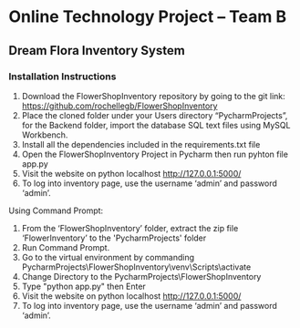 #   Online Technology Project – Team B
##  Dream Flora Inventory System
### Installation Instructions
1.	Download the FlowerShopInventory repository by going to the git link: 
https://github.com/rochellegb/FlowerShopInventory
2.	Place the cloned folder under your Users directory “PycharmProjects”, for the Backend folder, import the database SQL text files using MySQL Workbench.
3.  Install all the dependencies included in the requirements.txt file
4.	Open the FlowerShopInventory Project in Pycharm then run pyhton file app.py 
5.  Visit the website on python localhost http://127.0.0.1:5000/
7.	To log into inventory page, use the username ‘admin’ and password ‘admin’. 

Using Command Prompt:
1.	From the ‘FlowerShopInventory’ folder, extract the zip file ‘FlowerInventory’ to the 'PycharmProjects' folder
2.	Run Command Prompt.
3.	Go to the virtual environment by commanding PycharmProjects\FlowerShopInventory\venv\Scripts\activate
4.	Change Directory to the PycharmProjects\FlowerShopInventory
5.	Type "python app.py" then Enter
6.	Visit the website on python localhost http://127.0.0.1:5000/
7.	To log into inventory page, use the username ‘admin’ and password ‘admin’. 
